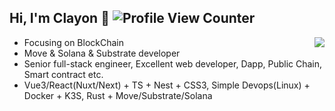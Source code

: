 ## Hi, I'm Clayon :wave: ![Profile View Counter](https://komarev.com/ghpvc/?username=AESETH)

<!-- Introduction -->

<img align="right" src="https://github-readme-stats.vercel.app/api?username=AESETH&count_private=true&theme=highcontrast&show_icons=true" />


- Focusing on BlockChain
- Move & Solana & Substrate developer
- Senior full-stack engineer, Excellent web developer, Dapp, Public Chain, Smart contract etc.
- Vue3/React(Nuxt/Next) + TS + Nest + CSS3, Simple Devops(Linux) + Docker + K3S, Rust + Move/Substrate/Solana
